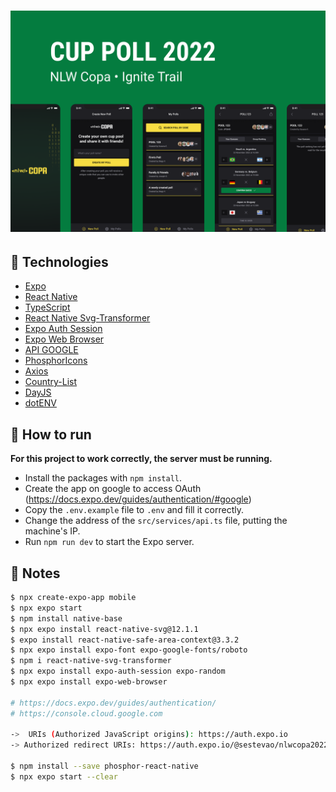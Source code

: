 <h1 align="center">
    <img alt="CupPoll2022" title="#copa" src=".github/Capa.png" width="1200px" />
</h1>

## :rocket: Technologies

- [Expo](https://expo.io/)
- [React Native](https://reactnative.dev/)
- [TypeScript](https://www.typescriptlang.org/)
- [React Native Svg-Transformer](https://github.com/kristerkari/react-native-svg-transformer)
- [Expo Auth Session](https://docs.expo.dev/versions/latest/sdk/auth-session/)
- [Expo Web Browser](https://docs.expo.dev/versions/v46.0.0/sdk/webbrowser/)
- [API GOOGLE](https://console.cloud.google.com)
- [PhosphorIcons](https://phosphoricons.com/)
- [Axios](https://www.npmjs.com/package/axios)
- [Country-List](https://www.npmjs.com/package/country-list)
- [DayJS](https://www.npmjs.com/package/dayjs)
- [dotENV](https://www.npmjs.com/package/dotenv)

## 🚀 How to run

**For this project to work correctly, the server must be running.**

- Install the packages with `npm install`.
- Create the app on google to access OAuth (<https://docs.expo.dev/guides/authentication/#google>)
- Copy the `.env.example` file to `.env` and fill it correctly.
- Change the address of the `src/services/api.ts` file, putting the machine's IP.
- Run `npm run dev` to start the Expo server.

## 📝 Notes

```bash
$ npx create-expo-app mobile
$ npx expo start
$ npm install native-base
$ npx expo install react-native-svg@12.1.1
$ expo install react-native-safe-area-context@3.3.2
$ npx expo install expo-font expo-google-fonts/roboto
$ npm i react-native-svg-transformer
$ npx expo install expo-auth-session expo-random
$ npx expo install expo-web-browser

# https://docs.expo.dev/guides/authentication/
# https://console.cloud.google.com

->  URIs (Authorized JavaScript origins): https://auth.expo.io
-> Authorized redirect URIs: https://auth.expo.io/@sestevao/nlwcopa2022

$ npm install --save phosphor-react-native
$ npx expo start --clear
```
